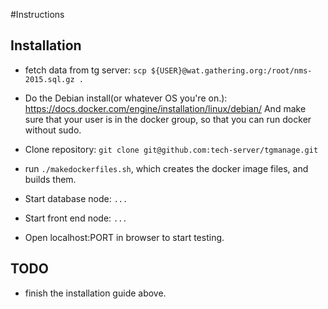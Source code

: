 #Instructions

## Installation
- fetch data from tg server: `scp ${USER}@wat.gathering.org:/root/nms-2015.sql.gz .`

- Do the Debian install(or whatever OS you're on.): https://docs.docker.com/engine/installation/linux/debian/ And make sure that your user is in the docker group, so that you can run docker without sudo.  

- Clone repository: `git clone git@github.com:tech-server/tgmanage.git`

- run `./makedockerfiles.sh`, which creates the docker image files, and builds
  them. 

- Start database node: ` ... `
- Start front end node: ` ... `
- Open localhost:PORT in browser to start testing.

## TODO
- finish the installation guide above.
